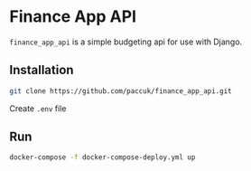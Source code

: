# Finance App API

`finance_app_api` is a simple budgeting api for use with Django.

## Installation

```bash
git clone https://github.com/paccuk/finance_app_api.git
```

Create `.env` file

## Run

```bash
docker-compose -f docker-compose-deploy.yml up
```
